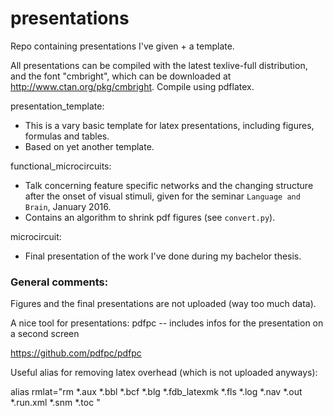 # presentations
Repo containing presentations I've given + a template.

All presentations can be compiled with the latest texlive-full 
distribution, and the font "cmbright", which can be downloaded
at http://www.ctan.org/pkg/cmbright. Compile using pdflatex.

presentation_template:
 * This is a vary basic template for latex presentations, including figures, formulas and tables. 
 * Based on yet another template. 

functional_microcircuits:
 * Talk concerning feature specific networks and the changing 
 structure after the onset of visual stimuli, given for
 the seminar `Language and Brain`, January 2016.
 * Contains an algorithm to shrink pdf figures (see `convert.py`).

microcircuit:
 * Final presentation of the work I've done during my bachelor thesis.


### General comments:
Figures and the final presentations are not
uploaded (way too much data). 

A nice tool for presentations:
pdfpc -- includes infos for the presentation on a second screen

https://github.com/pdfpc/pdfpc

Useful alias for removing latex overhead (which is not 
uploaded anyways): 

alias rmlat="rm *.aux *.bbl *.bcf *.blg *.fdb_latexmk *.fls *.log *.nav *.out *.run.xml *.snm *.toc
"

